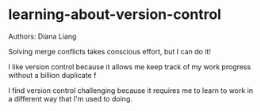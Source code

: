 # learning-about-version-control

Authors: Diana Liang

Solving merge conflicts takes conscious effort, but I can do it!

I like version control because it allows me keep track of my work progress without a billion duplicate f

I find version control challenging because it requires me to learn to work in a different way that I'm used to doing.